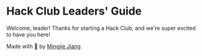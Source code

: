 # Hack Club Leaders' Guide

Welcome, leader! Thanks for starting a Hack Club, and we're super excited to have you here!

Made with 💖 by [Mingjie Jiang](https://mingjie.info)
